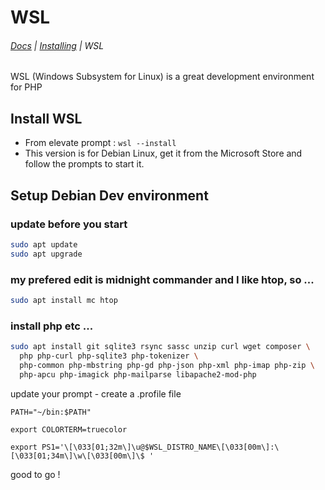 # WSL

###### <navbar>[Docs](/docs/) | [Installing](/docs/Readme) | WSL</navbar>

WSL (Windows Subsystem for Linux) is a great development environment for PHP

## Install WSL
  * From elevate prompt : `wsl --install`
  * This version is for Debian Linux, get it from the Microsoft Store and follow the prompts to start it.

## Setup Debian Dev environment

### update before you start

```sh
sudo apt update
sudo apt upgrade
```

### my prefered edit is midnight commander and I like htop, so ...

```sh
sudo apt install mc htop
```

### install php etc ...

```sh
sudo apt install git sqlite3 rsync sassc unzip curl wget composer \
  php php-curl php-sqlite3 php-tokenizer \
  php-common php-mbstring php-gd php-json php-xml php-imap php-zip \
  php-apcu php-imagick php-mailparse libapache2-mod-php
```


update your prompt - create a .profile file
```
PATH="~/bin:$PATH"

export COLORTERM=truecolor

export PS1='\[\033[01;32m\]\u@$WSL_DISTRO_NAME\[\033[00m\]:\[\033[01;34m\]\w\[\033[00m\]\$ '
```

good to go !
